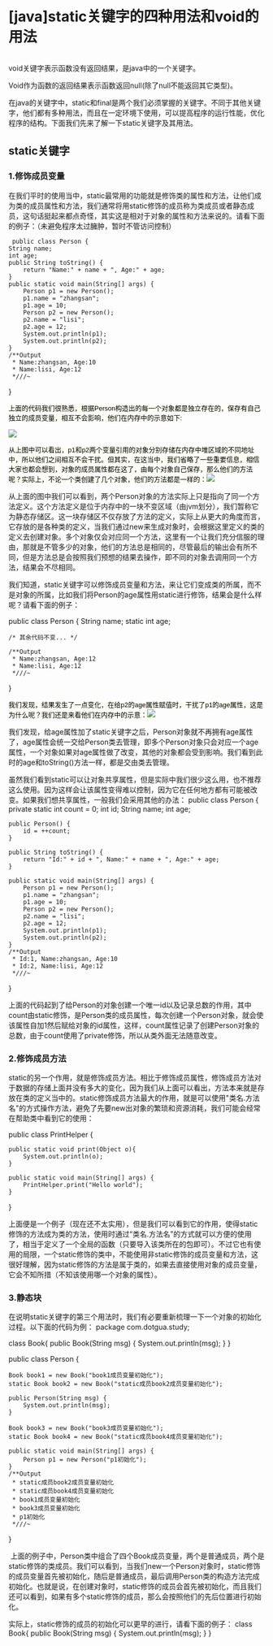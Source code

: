      

# [java]static关键字的四种用法和void的用法

  <article class="baidu_pl">
    <div id="article_content" class="article_content clearfix csdn-tracking-statistics" data-pid="blog" data-mod="popu_307" data-dsm="post" style="height: 3126px; overflow: hidden;">
            <link rel="stylesheet" href="https://csdnimg.cn/release/phoenix/template/css/ck_htmledit_views-f57960eb32.css">
                              <link rel="stylesheet" href="https://csdnimg.cn/release/phoenix/template/css/ck_htmledit_views-f57960eb32.css">
          <div class="htmledit_views" id="content_views">

<span style="font-family:'-apple-system', 'SF UI Text', Arial, 'PingFang SC', 'Hiragino Sans GB', 'Microsoft YaHei', 'WenQuanYi Micro Hei', sans-serif, SimHei, SimSun;background-color:rgb(255,255,255);">void关键字表示函数没有返回结果，是java中的一个关键字。</span>

<span style="font-family:'-apple-system', 'SF UI Text', Arial, 'PingFang SC', 'Hiragino Sans GB', 'Microsoft YaHei', 'WenQuanYi Micro Hei', sans-serif, SimHei, SimSun;background-color:rgb(255,255,255);"><span style="font-family:'-apple-system', 'SF UI Text', Arial, 'PingFang SC', 'Hiragino Sans GB', 'Microsoft YaHei', 'WenQuanYi Micro Hei', sans-serif, SimHei, SimSun;background-color:rgb(255,255,255);">Void作为函数的返回结果表示函数返回null(除了null不能返回其它类型)。</span>
</span>

在java的关键字中，<span style="margin:0px;padding:0px;">static</span>和<span style="margin:0px;padding:0px;">final</span>是两个我们必须掌握的关键字。不同于其他关键字，他们都有多种用法，而且在一定环境下使用，可以提高程序的运行性能，优化程序的结构。下面我们先来了解一下static关键字及其用法。

## <a name="t0"></a>static关键字

### <a name="t1"></a>1.修饰成员变量

在我们平时的使用当中，static最常用的功能就是修饰类的属性和方法，让他们成为类的成员属性和方法，我们通常将用static修饰的成员称为类成员或者静态成员，这句话挺起来都点奇怪，其实这是相对于对象的属性和方法来说的。请看下面的例子：（未避免程序太过臃肿，暂时不管访问控制）

     public class Person {
    String name;
    int age;
    public String toString() {
        return "Name:" + name + ", Age:" + age;
    }  
    public static void main(String[] args) {
        Person p1 = new Person();
        p1.name = "zhangsan";
        p1.age = 10;
        Person p2 = new Person();
        p2.name = "lisi";
        p2.age = 12;
        System.out.println(p1);
        System.out.println(p2);
    }
    /**Output
     * Name:zhangsan, Age:10
     * Name:lisi, Age:12
     *///~
}


<span style="color:rgb(0,0,0);font-family:Verdana, Arial, Helvetica, sans-serif;font-size:13px;text-align:left;background-color:rgb(254,254,242);">上面的代码我们很熟悉，根据Person构造出的每一个对象都是独立存在的，保存有自己独立的成员变量，相互不会影响，他们在内存中的示意如下:</span>

<span style="color:rgb(0,0,0);font-family:Verdana, Arial, Helvetica, sans-serif;font-size:13px;text-align:left;background-color:rgb(254,254,242);">![](https://images2015.cnblogs.com/blog/1055692/201701/1055692-20170128111659941-455494498.jpg)
</span>

<span style="color:rgb(0,0,0);font-family:Verdana, Arial, Helvetica, sans-serif;font-size:13px;text-align:left;background-color:rgb(254,254,242);"><span style="color:rgb(0,0,0);font-family:Verdana, Arial, Helvetica, sans-serif;font-size:13px;text-align:left;background-color:rgb(254,254,242);">从上图中可以看出，p1和p2两个变量引用的对象分别存储在内存中堆区域的不同地址中，所以他们之间相互不会干扰。但其实，在这当中，我们省略了一些重要信息，相信大家也都会想到，对象的成员属性都在这了，由每个对象自己保存，那么他们的方法呢？实际上，不论一个类创建了几个对象，他们的方法都是一样的：</span>![](https://images2015.cnblogs.com/blog/1055692/201701/1055692-20170129182729316-1860809324.jpg)
</span>

<span style="color:rgb(0,0,0);font-family:Verdana, Arial, Helvetica, sans-serif;font-size:13px;text-align:left;background-color:rgb(254,254,242);"></span>

从上面的图中我们可以看到，两个Person对象的方法实际上只是指向了同一个方法定义。这个方法定义是位于内存中的一块不变区域（由jvm划分），我们暂称它为静态存储区。这一块存储区不仅存放了方法的定义，实际上从更大的角度而言，它存放的是各种类的定义，当我们通过new来生成对象时，会根据这里定义的类的定义去创建对象。多个对象仅会对应同一个方法，这里有一个让我们充分信服的理由，那就是不管多少的对象，他们的方法总是相同的，尽管最后的输出会有所不同，但是方法总是会按照我们预想的结果去操作，即不同的对象去调用同一个方法，结果会不尽相同。

我们知道，static关键字可以修饰成员变量和方法，来让它们变成类的所属，而不是对象的所属，比如我们将Person的age属性用static进行修饰，结果会是什么样呢？请看下面的例子：

public class Person {
    String name;
    static int age;
    
    /* 其余代码不变... */
 
    /**Output
     * Name:zhangsan, Age:12
     * Name:lisi, Age:12
     *///~
}

<span style="color:rgb(0,0,0);font-family:Verdana, Arial, Helvetica, sans-serif;font-size:13px;text-align:left;background-color:rgb(254,254,242);">我们发现，结果发生了一点变化，在给p2的age属性赋值时，干扰了p1的age属性，这是为什么呢？我们还是来看他们在内存中的示意：</span>![](https://images2015.cnblogs.com/blog/1055692/201701/1055692-20170129182741362-1771285007.jpg)

我们发现，给age属性加了<span style="margin:0px;padding:0px;">static</span>关键字之后，Person对象就不再拥有age属性了，age属性会统一交给Person类去管理，即多个Person对象只会对应一个age属性，一个对象如果对age属性做了改变，其他的对象都会受到影响。我们看到此时的age和toString()方法一样，都是交由类去管理。

虽然我们看到static可以让对象共享属性，但是实际中我们很少这么用，也不推荐这么使用。因为这样会让该属性变得难以控制，因为它在任何地方都有可能被改变。如果我们想共享属性，一般我们会采用其他的办法：
public class Person {
    private static int count = 0;
    int id;
    String name;
    int age;
    
    public Person() {
        id = ++count;
    }
    
    public String toString() {
        return "Id:" + id + ", Name:" + name + ", Age:" + age;
    }
    
    public static void main(String[] args) {
        Person p1 = new Person();
        p1.name = "zhangsan";
        p1.age = 10;
        Person p2 = new Person();
        p2.name = "lisi";
        p2.age = 12;
        System.out.println(p1);
        System.out.println(p2);
    }
    /**Output
     * Id:1, Name:zhangsan, Age:10
     * Id:2, Name:lisi, Age:12
     *///~
}

上面的代码起到了给Person的对象创建一个唯一id以及记录总数的作用，其中count由static修饰，是Person类的成员属性，每次创建一个Person对象，就会使该属性自加1然后赋给对象的id属性，这样，count属性记录了创建Person对象的总数，由于count使用了private修饰，所以从类外面无法随意改变。

### <a name="t2"></a>2.修饰成员方法

static的另一个作用，就是修饰成员方法。相比于修饰成员属性，修饰成员方法对于数据的存储上面并没有多大的变化，因为我们从上面可以看出，方法本来就是存放在类的定义当中的。static修饰成员方法最大的作用，就是可以使用"<span style="margin:0px;padding:0px;">类名.方法名</span>"的方式操作方法，避免了先要new出对象的繁琐和资源消耗，我们可能会经常在帮助类中看到它的使用：

public class PrintHelper {
 
    public static void print(Object o){
        System.out.println(o);
    }
    
    public static void main(String[] args) {
        PrintHelper.print("Hello world");
    }
}

上面便是一个例子（现在还不太实用），但是我们可以看到它的作用，使得static修饰的方法成为类的方法，使用时通过“<span style="margin:0px;padding:0px;">类名.方法名</span>”的方式就可以方便的使用了，相当于定义了一个全局的函数（只要导入该类所在的包即可）。不过它也有使用的局限，一个static修饰的类中，不能使用非static修饰的成员变量和方法，这很好理解，因为static修饰的方法是属于类的，如果去直接使用对象的成员变量，它会不知所措（不知该使用哪一个对象的属性）。

### <a name="t3"></a>3.静态块

在说明static关键字的第三个用法时，我们有必要重新梳理一下一个对象的初始化过程。以下面的代码为例：
package com.dotgua.study;

class Book{
    public Book(String msg) {
        System.out.println(msg);
    }
}

public class Person {

    Book book1 = new Book("book1成员变量初始化");
    static Book book2 = new Book("static成员book2成员变量初始化");
    
    public Person(String msg) {
        System.out.println(msg);
    }
    
    Book book3 = new Book("book3成员变量初始化");
    static Book book4 = new Book("static成员book4成员变量初始化");
    
    public static void main(String[] args) {
        Person p1 = new Person("p1初始化");
    }
    /**Output
     * static成员book2成员变量初始化
     * static成员book4成员变量初始化
     * book1成员变量初始化
     * book3成员变量初始化
     * p1初始化
     *///~
}

&nbsp;上面的例子中，Person类中组合了四个Book成员变量，两个是普通成员，两个是static修饰的类成员。我们可以看到，当我们new一个Person对象时，static修饰的成员变量首先被初始化，随后是普通成员，最后调用Person类的构造方法完成初始化。也就是说，在创建对象时，static修饰的成员会首先被初始化，而且我们还可以看到，如果有多个static修饰的成员，那么会按照他们的先后位置进行初始化。

实际上，static修饰的成员的初始化可以更早的进行，请看下面的例子：
class Book{
    public Book(String msg) {
        System.out.println(msg);
    }
}

public class Person {

    Book book1 = new Book("book1成员变量初始化");
    static Book book2 = new Book("static成员book2成员变量初始化");
    
    public Person(String msg) {
        System.out.println(msg);
    }
    
    Book book3 = new Book("book3成员变量初始化");
    static Book book4 = new Book("static成员book4成员变量初始化");
    
    public static void funStatic() {
        System.out.println("static修饰的funStatic方法");
    }
    
    public static void main(String[] args) {
        Person.funStatic();
        System.out.println("****************");
        Person p1 = new Person("p1初始化");
    }
    /**Output
     * static成员book2成员变量初始化
     * static成员book4成员变量初始化
     * static修饰的funStatic方法
     * ***************
     * book1成员变量初始化
     * book3成员变量初始化
     * p1初始化
     *///~
}
</div>

在上面的例子中我们可以发现两个有意思的地方，第一个是当我们没有创建对象，而是通过类去调用类方法时，尽管该方法没有使用到任何的类成员，类成员还是在方法调用之前就初始化了，这说明，当我们第一次去使用一个类时，就会触发该类的成员初始化。第二个是当我们使用了类方法，完成类的成员的初始化后，再new该类的对象时，static修饰的类成员没有再次初始化，这说明，static修饰的类成员，在程序运行过程中，只需要初始化一次即可，不会进行多次的初始化。

回顾了对象的初始化以后，我们再来看static的第三个作用就非常简单了，那就是当我们初始化static修饰的成员时，可以将他们统一放在一个以static开始，用花括号包裹起来的块状语句中：
class Book{
    public Book(String msg) {
        System.out.println(msg);
    }
}
 
public class Person {
 
    Book book1 = new Book("book1成员变量初始化");
    static Book book2;
    
    static {
        book2 = new Book("static成员book2成员变量初始化");
        book4 = new Book("static成员book4成员变量初始化");
    }
    
    public Person(String msg) {
        System.out.println(msg);
    }
    
    Book book3 = new Book("book3成员变量初始化");
    static Book book4;
    
    public static void funStatic() {
        System.out.println("static修饰的funStatic方法");
    }
    
    public static void main(String[] args) {
        Person.funStatic();
        System.out.println("****************");
        Person p1 = new Person("p1初始化");
    }
    /**Output
     * static成员book2成员变量初始化
     * static成员book4成员变量初始化
     * static修饰的funStatic方法
     * ***************
     * book1成员变量初始化
     * book3成员变量初始化
     * p1初始化
     *///~
}

我们将上一个例子稍微做了一下修改，可以看到，结果没有二致。

### <a name="t4"></a>4.静态导包

&nbsp;相比于上面的三种用途，第四种用途可能了解的人就比较少了，但是实际上它很简单，而且在调用类方法时会更方便。以上面的“PrintHelper”的例子为例，做一下稍微的变化，即可使用静态导包带给我们的方便：

package com.dotgua.study;
 
public class PrintHelper {
 
    public static void print(Object o){
        System.out.println(o);
    }
}

/* App.java文件 */
import static com.dotgua.study.PrintHelper.*;
 
public class App 
{
    public static void main( String[] args )
    {
        print("Hello World!");
    }
    /*Output
     * Hello World!
     *///~
}

上面的代码来自于两个java文件，其中的PrintHelper很简单，包含了一个用于打印的static方法。而在App.java文件中，我们首先将PrintHelper类导入，这里在导入时，我们使用了static关键字，而且在引入类的最后还加上了<span style="margin:0px;padding:0px;">“.*”</span>，它的作用就是将PrintHelper类中的所有类方法直接导入。不同于非static导入，采用static导入包后，在不与当前类的方法名冲突的情况下，无需使用“<span style="margin:0px;padding:0px;">类名.方法名</span>”的方法去调用类方法了，直接可以采用"<span style="margin:0px;padding:0px;">方法名</span>"去调用类方法，就好像是该类自己的方法一样使用即可。

## <a name="t5"></a>总结

static是java中非常重要的一个关键字，而且它的用法也很丰富，主要有四种用法：

1.  用来修饰成员变量，将其变为类的成员，从而实现所有对象对于该成员的共享；
2.  用来修饰成员方法，将其变为类方法，可以直接使用<span style="margin:0px;padding:0px;">“类名.方法名”</span>的方式调用，常用于工具类；
3.  静态块用法，将多个类成员放在一起初始化，使得程序更加规整，其中理解对象的初始化过程非常关键；
4.  静态导包用法，将类的方法直接导入到当前类中，从而直接使用<span style="margin:0px;padding:0px;">“方法名”</span>即可调用类方法，更加方便。
          </div>
                  </div>
  </article>
</div>

